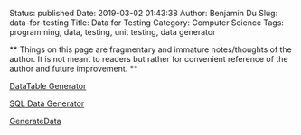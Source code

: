 Status: published
Date: 2019-03-02 01:43:38
Author: Benjamin Du
Slug: data-for-testing
Title: Data for Testing
Category: Computer Science
Tags: programming, data, testing, unit testing, data generator

**
Things on this page are fragmentary and immature notes/thoughts of the author.
It is not meant to readers but rather for convenient reference of the author and future improvement.
**

[DataTable Generator](https://editor.datatables.net/generator/)

[SQL Data Generator](http://www.freedatagenerator.com/sql-data-generator)

[GenerateData](https://www.generatedata.com/)
